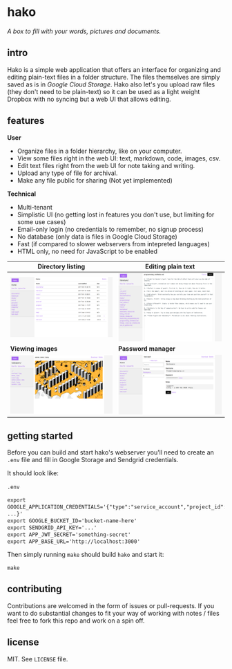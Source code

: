 # hako

_A box to fill with your words, pictures and documents._

## intro

Hako is a simple web application that offers an interface for organizing and editing plain-text
files in a folder structure. The files themselves are simply saved as is in _Google Cloud Storage_.
Hako also let's you upload raw files (they don't need to be plain-text) so it can be used as a light
weight Dropbox with no syncing but a web UI that allows editing.

## features

**User**

- Organize files in a folder hierarchy, like on your computer.
- View some files right in the web UI: text, markdown, code, images, csv.
- Edit text files right from the web UI for note taking and writing.
- Upload any type of file for archival.
- Make any file public for sharing (Not yet implemented)

**Technical**

- Multi-tenant
- Simplistic UI (no getting lost in features you don't use, but limiting for some use cases)
- Email-only login (no credentials to remember, no signup process)
- No database (only data is files in Google Cloud Storage)
- Fast (if compared to slower webservers from intepreted languages)
- HTML only, no need for JavaScript to be enabled

| **Directory listing** | **Editing plain text** |
| --- | --- |
| ![home](https://raw.githubusercontent.com/kiasaki/hako/master/images/home.png) | ![edit](https://raw.githubusercontent.com/kiasaki/hako/master/images/edit.png) |
| **Viewing images** | **Password manager** |
| ![image](https://raw.githubusercontent.com/kiasaki/hako/master/images/image.png) | ![vault](https://raw.githubusercontent.com/kiasaki/hako/master/images/vault.png) |

## getting started

Before you can build and start hako's webserver you'll need to create an `.env` file
and fill in Google Storage and Sendgrid credentials.

It should look like:

`.env`
```
export GOOGLE_APPLICATION_CREDENTIALS='{"type":"service_account","project_id": ...}'
export GOOGLE_BUCKET_ID='bucket-name-here'
export SENDGRID_API_KEY='...'
export APP_JWT_SECRET='something-secret'
export APP_BASE_URL='http://localhost:3000'
```

Then simply running `make` should build `hako` and start it:

```
make
```

## contributing

Contributions are welcomed in the form of issues or pull-requests. If you want to do substantial
changes to fit your way of working with notes / files feel free to fork this repo and work on a
spin off.

## license

MIT. See `LICENSE` file.
